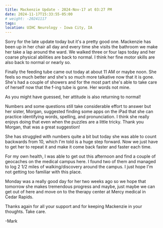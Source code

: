 ```yaml
---
title: Mackenzie Update - 2024-Nov-17 at 03:27 PM
date: 2024-11-17T15:33:55-05:00
# weight: -20241117
tags:
location: UIHC Neurology - Iowa City, IA
---
```


Sorry for the late update today but it's a pretty good one. Mackenzie has been up in her chair all day and every time she visits the bathroom we make her take a lap around the ward.  We walked three or four laps today and her coarse physical abilities are back to normal. I think her fine motor skills are also back to normal or nearly so.

Finally the feeding tube came out today at about 11 AM or maybe noon. She feels so much better and she's so much more talkative now that it is gone. She's had a couple of showers and for the most part she's able to take care of herself now that the f-ing tube is gone.   Her words not mine.

As you might have guessed, her attitude is also returning to normal!

Numbers and some questions still take considerable effort to answer but her sister, Morgan, suggested finding some apps on the iPad that she can practice identifying words, spelling, and pronunciation. I think she really enjoys doing that even when the puzzles are a little tricky.  Thank you Morgan, that was a great suggestion!

She has struggled with numbers quite a bit but today she was able to count backwards from 10, which I'm told is a huge step forward. Now we just have to get her to repeat it and make it come back faster and faster each time.

For my own health, I was able to get out this afternoon and find a couple of geocaches on the medical campus here. I found two of them and managed to log 2 1/2 miles of walking/discovery around the campus. I just hope I'm not getting too familiar with this place.

Monday was a really good day for her two weeks ago so we hope that tomorrow she makes tremendous progress and maybe, just maybe we can get out of here and move on to the therapy center at Mercy medical in Cedar Rapids.

Thanks again for all your support and for keeping Mackenzie in your thoughts. Take care.

-Mark 